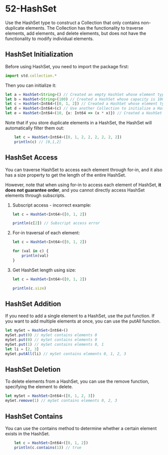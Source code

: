 # 52-HashSet

Use the HashSet type to construct a Collection that only contains non-duplicate elements. The Collection has the functionality to traverse elements, add elements, and delete elements, but does not have the functionality to modify individual elements.

## HashSet Initialization

Before using HashSet, you need to import the package first:

```typescript
import std.collection.*
```

Then you can initialize it:

```typescript
let a = HashSet<String>() // Created an empty HashSet whose element type is String
let b = HashSet<String>(100) // Created a HashSet whose capacity is 100
let c = HashSet<Int64>([0, 1, 2]) // Created a HashSet whose element type is Int64, containing elements 0, 1, 2
let d = HashSet<Int64>(c) // Use another Collection to initialize a HashSet
let e = HashSet<Int64>(10, {x: Int64 => (x * x)}) // Created a HashSet whose element type is Int64 and size is 10. All elements are initialized by specified rule function
```

Note that if you store duplicate elements in a HashSet, the HashSet will automatically filter them out:

```typescript
    let c = HashSet<Int64>([0, 1, 2, 2, 2, 2, 2, 2])
    println(c) // [0,1,2]
```

## HashSet Access

You can traverse HashSet to access each element through for-in, and it also has a size property to get the length of the entire HashSet.

However, note that when using for-in to access each element of HashSet, **it does not guarantee order**, and you cannot directly access HashSet elements through subscripts.

1. Subscript access - incorrect example:

   ```typescript
   let c = HashSet<Int64>([0, 1, 2])
   
   println(c[2]) // Subscript access error
   ```

2. For-in traversal of each element:

   ```typescript
   let c = HashSet<Int64>([0, 1, 2])
   
   for (val in c) {
       println(val)
   }
   ```

3. Get HashSet length using size:

   ```typescript
   let c = HashSet<Int64>([0, 1, 2])
   
   println(c.size) 
   ```

## HashSet Addition

If you need to add a single element to a HashSet, use the put function. If you want to add multiple elements at once, you can use the putAll function.

```typescript
let mySet = HashSet<Int64>()
mySet.put(0) // mySet contains elements 0
mySet.put(0) // mySet contains elements 0
mySet.put(1) // mySet contains elements 0, 1
let li = [2, 3]
mySet.putAll(li) // mySet contains elements 0, 1, 2, 3
```

## HashSet Deletion

To delete elements from a HashSet, you can use the remove function, specifying the element to delete.

```typescript
let mySet = HashSet<Int64>([0, 1, 2, 3])
mySet.remove(1) // mySet contains elements 0, 2, 3
```

## HashSet Contains

You can use the contains method to determine whether a certain element exists in the HashSet.

```typescript
    let c = HashSet<Int64>([0, 1, 2])
    println(c.contains(1)) // true 
```